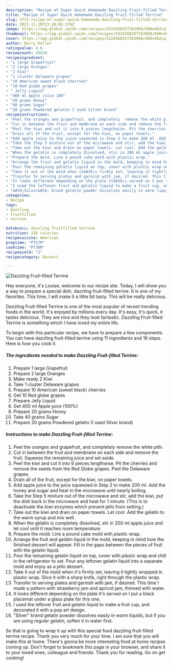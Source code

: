 ```yaml
---
description: "Recipe of Super Quick Homemade Dazzling Fruit-filled Terrine"
title: "Recipe of Super Quick Homemade Dazzling Fruit-filled Terrine"
slug: 3771-recipe-of-super-quick-homemade-dazzling-fruit-filled-terrine
date: 2021-11-20T23:20:03.579Z
image: https://img-global.cpcdn.com/recipes/5324568257363968/680x482cq70/dazzling-fruit-filled-terrine-recipe-main-photo.jpg
thumbnail: https://img-global.cpcdn.com/recipes/5324568257363968/680x482cq70/dazzling-fruit-filled-terrine-recipe-main-photo.jpg
cover: https://img-global.cpcdn.com/recipes/5324568257363968/680x482cq70/dazzling-fruit-filled-terrine-recipe-main-photo.jpg
author: Barry Keller
ratingvalue: 4.6
reviewcount: 45610
recipeingredient:
- "1 large Grapefruit"
- "2 large Oranges"
- "2 Kiwi"
- "1 cluster Delaware grapes"
- "10 American sweet black cherries"
- "10 Red globe grapes"
- " Jelly Liquid"
- "400 ml Apple juice 100"
- "20 grams Honey"
- "40 grams Sugar"
- "20 grams Powdered gelatin I used Silver brand"
recipeinstructions:
- "Peel the oranges and grapefruit, and completely  remove the white pith."
- "Cut in between the fruit and membrane on each side and remove the fruit. Squeeze the remaining juice and set aside."
- "Peel the kiwi and cut it into 6 pieces lengthwise. Pit the cherries and remove the seeds from the Red Globe grapes. Peel the Delaware grapes."
- "Drain all of the fruit, except for the kiwi, on paper towels."
- "Add apple juice to the juice squeezed in Step 2 to make 200 ml. Add the honey and sugar and heat in the microwave until nearly boiling."
- "Take the Step 5 mixture out of the microwave and stir, add the kiwi, put the dish back in the microwave and heat for 1 minute. (This is to deactivate the kiwi enzymes which prevent jello from setting.)"
- "Take out the kiwi and drain on paper towels. Let cool. Add the gelatin to the warm syrup and mix well."
- "When the gelatin is completely dissolved, stir in 200 ml apple juice and let cool until it reaches room temperature."
- "Prepare the mold. Line a pound cake mold with plastic wrap."
- "Arrange the fruit and gelatin liquid in the mold, keeping in mind how the finished dessert will appear. Fill in the gaps between the pieces of fruit with the gelatin liquid."
- "Pour the remaining gelatin liquid on top, cover with plastic wrap and chill in the refrigerator to set. Pour any leftover gelatin liquid into a separate mold and enjoy as a jello dessert."
- "Take it out of the mold when it&#39;s firmly set, leaving it tightly wrapped in plastic wrap. Slice it with a sharp knife, right through the plastic wrap."
- "Transfer to serving plates and garnish with jam, if desired. This time I made a pattern with strawberry jam and apricot jam, thinned with water."
- "It looks different depending on the plate it&#39;s served on I put a black placemat under a glass plate for this one."
- "I used the leftover fruit and gelatin liquid to make a fruit cup, and decorated it with a pop art design."
- "&#34;Silver&#34; brand gelatin powder dissolves easily in warm liquids, but if you are using regular gelatin, soften it  in water first."
categories:
- Recipe
tags:
- dazzling
- fruitfilled
- terrine

katakunci: dazzling fruitfilled terrine 
nutrition: 238 calories
recipecuisine: American
preptime: "PT17M"
cooktime: "PT30M"
recipeyield: "2"
recipecategory: Dessert

---
```



![Dazzling Fruit-filled Terrine](https://img-global.cpcdn.com/recipes/5324568257363968/680x482cq70/dazzling-fruit-filled-terrine-recipe-main-photo.jpg)

Hey everyone, it's Louise, welcome to our recipe site. Today, I will show you a way to prepare a special dish, dazzling fruit-filled terrine. It is one of my favorites. This time, I will make it a little bit tasty. This will be really delicious.

Dazzling Fruit-filled Terrine is one of the most popular of recent trending foods in the world. It's enjoyed by millions every day. It's easy, it's quick, it tastes delicious. They are nice and they look fantastic. Dazzling Fruit-filled Terrine is something which I have loved my entire life.




To begin with this particular recipe, we have to prepare a few components. You can have dazzling fruit-filled terrine using 11 ingredients and 16 steps. Here is how you cook it.

<!--inarticleads1-->

##### The ingredients needed to make Dazzling Fruit-filled Terrine:

1. Prepare 1 large Grapefruit
1. Prepare 2 large Oranges
1. Make ready 2 Kiwi
1. Take 1 cluster Delaware grapes
1. Prepare 10 American (sweet black) cherries
1. Get 10 Red globe grapes
1. Prepare  Jelly Liquid
1. Get 400 ml Apple juice (100%)
1. Prepare 20 grams Honey
1. Take 40 grams Sugar
1. Prepare 20 grams Powdered gelatin (I used Silver brand)




<!--inarticleads2-->

##### Instructions to make Dazzling Fruit-filled Terrine:

1. Peel the oranges and grapefruit, and completely  remove the white pith.
1. Cut in between the fruit and membrane on each side and remove the fruit. Squeeze the remaining juice and set aside.
1. Peel the kiwi and cut it into 6 pieces lengthwise. Pit the cherries and remove the seeds from the Red Globe grapes. Peel the Delaware grapes.
1. Drain all of the fruit, except for the kiwi, on paper towels.
1. Add apple juice to the juice squeezed in Step 2 to make 200 ml. Add the honey and sugar and heat in the microwave until nearly boiling.
1. Take the Step 5 mixture out of the microwave and stir, add the kiwi, put the dish back in the microwave and heat for 1 minute. (This is to deactivate the kiwi enzymes which prevent jello from setting.)
1. Take out the kiwi and drain on paper towels. Let cool. Add the gelatin to the warm syrup and mix well.
1. When the gelatin is completely dissolved, stir in 200 ml apple juice and let cool until it reaches room temperature.
1. Prepare the mold. Line a pound cake mold with plastic wrap.
1. Arrange the fruit and gelatin liquid in the mold, keeping in mind how the finished dessert will appear. Fill in the gaps between the pieces of fruit with the gelatin liquid.
1. Pour the remaining gelatin liquid on top, cover with plastic wrap and chill in the refrigerator to set. Pour any leftover gelatin liquid into a separate mold and enjoy as a jello dessert.
1. Take it out of the mold when it&#39;s firmly set, leaving it tightly wrapped in plastic wrap. Slice it with a sharp knife, right through the plastic wrap.
1. Transfer to serving plates and garnish with jam, if desired. This time I made a pattern with strawberry jam and apricot jam, thinned with water.
1. It looks different depending on the plate it&#39;s served on I put a black placemat under a glass plate for this one.
1. I used the leftover fruit and gelatin liquid to make a fruit cup, and decorated it with a pop art design.
1. &#34;Silver&#34; brand gelatin powder dissolves easily in warm liquids, but if you are using regular gelatin, soften it  in water first.




So that is going to wrap it up with this special food dazzling fruit-filled terrine recipe. Thank you very much for your time. I am sure that you will make this at home. There's gonna be more interesting food at home recipes coming up. Don't forget to bookmark this page in your browser, and share it to your loved ones, colleague and friends. Thank you for reading. Go on get cooking!
